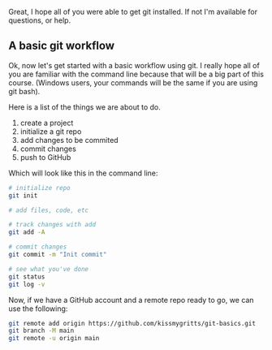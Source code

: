 Great, I hope all of you were able to get git installed. If not I'm available for questions, or help.

## A basic git workflow
Ok, now let's get started with a basic workflow using git. I really hope all of you are familiar with the command line because that will be a big part of this course. (Windows users, your commands will be the same if you are using git bash).

Here is a list of the things we are about to do.

1. create a project
2. initialize a git repo
3. add changes to be commited
4. commit changes
5. push to GitHub

Which will look like this in the command line:

```bash
# initialize repo
git init

# add files, code, etc

# track changes with add
git add -A

# commit changes
git commit -m "Init commit"

# see what you've done
git status
git log -v
```

Now, if we have a GitHub account and a remote repo ready to go, we can use the following:

```bash
git remote add origin https://github.com/kissmygritts/git-basics.git
git branch -M main
git remote -u origin main
```